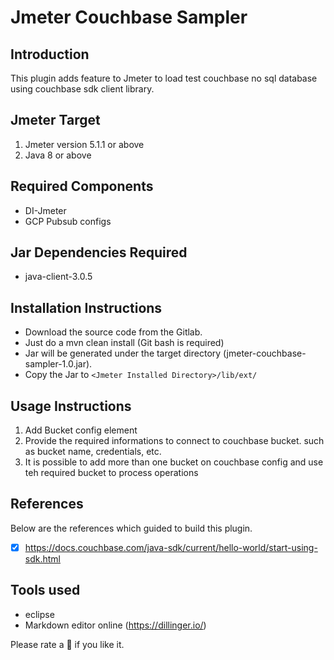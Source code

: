 # Jmeter Couchbase Sampler 

## Introduction
This plugin adds feature to Jmeter to load test couchbase no sql database using couchbase sdk client library.

## Jmeter Target
1. Jmeter version 5.1.1 or above
2. Java 8 or above

## Required Components

- DI-Jmeter
- GCP Pubsub configs

## Jar Dependencies Required
* java-client-3.0.5

## Installation Instructions

- Download the source code from the Gitlab.
- Just do a mvn clean install (Git bash is required)
- Jar will be generated under the target directory (jmeter-couchbase-sampler-1.0.jar).
- Copy the Jar to `<Jmeter Installed Directory>/lib/ext/`

## Usage Instructions
1. Add Bucket config element
2. Provide the required informations to connect to couchbase bucket. such as bucket name, credentials, etc.
3. It is possible to add more than one bucket on couchbase config and use teh required bucket to process operations

## References
Below are the references which guided to build this plugin.
- [x] https://docs.couchbase.com/java-sdk/current/hello-world/start-using-sdk.html

## Tools used 
* eclipse
* Markdown editor online (https://dillinger.io/)

Please rate a :star2: if you like it. 









